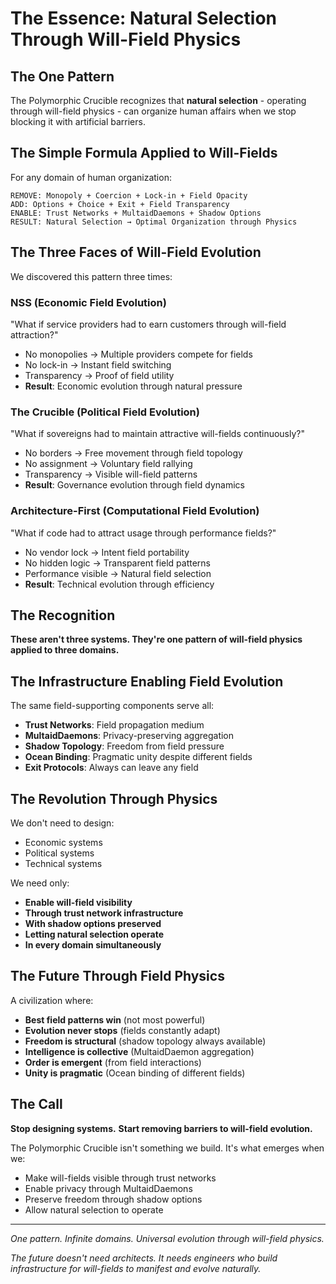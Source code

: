# The Essence: Natural Selection Through Will-Field Physics

## The One Pattern

The Polymorphic Crucible recognizes that **natural selection** - operating through will-field physics - can organize human affairs when we stop blocking it with artificial barriers.

## The Simple Formula Applied to Will-Fields

For any domain of human organization:

```
REMOVE: Monopoly + Coercion + Lock-in + Field Opacity
ADD: Options + Choice + Exit + Field Transparency
ENABLE: Trust Networks + MultaidDaemons + Shadow Options
RESULT: Natural Selection → Optimal Organization through Physics
```

## The Three Faces of Will-Field Evolution

We discovered this pattern three times:

### NSS (Economic Field Evolution)
"What if service providers had to earn customers through will-field attraction?"
- No monopolies → Multiple providers compete for fields
- No lock-in → Instant field switching  
- Transparency → Proof of field utility
- **Result**: Economic evolution through natural pressure

### The Crucible (Political Field Evolution)
"What if sovereigns had to maintain attractive will-fields continuously?"
- No borders → Free movement through field topology
- No assignment → Voluntary field rallying
- Transparency → Visible will-field patterns
- **Result**: Governance evolution through field dynamics

### Architecture-First (Computational Field Evolution)
"What if code had to attract usage through performance fields?"
- No vendor lock → Intent field portability
- No hidden logic → Transparent field patterns
- Performance visible → Natural field selection
- **Result**: Technical evolution through efficiency

## The Recognition

**These aren't three systems. They're one pattern of will-field physics applied to three domains.**

## The Infrastructure Enabling Field Evolution

The same field-supporting components serve all:
- **Trust Networks**: Field propagation medium
- **MultaidDaemons**: Privacy-preserving aggregation
- **Shadow Topology**: Freedom from field pressure
- **Ocean Binding**: Pragmatic unity despite different fields
- **Exit Protocols**: Always can leave any field

## The Revolution Through Physics

We don't need to design:
- Economic systems
- Political systems
- Technical systems

We need only:
- **Enable will-field visibility**
- **Through trust network infrastructure**
- **With shadow options preserved**
- **Letting natural selection operate**
- **In every domain simultaneously**

## The Future Through Field Physics

A civilization where:
- **Best field patterns win** (not most powerful)
- **Evolution never stops** (fields constantly adapt)
- **Freedom is structural** (shadow topology always available)
- **Intelligence is collective** (MultaidDaemon aggregation)
- **Order is emergent** (from field interactions)
- **Unity is pragmatic** (Ocean binding of different fields)

## The Call

**Stop designing systems.**
**Start removing barriers to will-field evolution.**

The Polymorphic Crucible isn't something we build.
It's what emerges when we:
- Make will-fields visible through trust networks
- Enable privacy through MultaidDaemons
- Preserve freedom through shadow options
- Allow natural selection to operate

---

*One pattern. Infinite domains. Universal evolution through will-field physics.*

*The future doesn't need architects. It needs engineers who build infrastructure for will-fields to manifest and evolve naturally.*